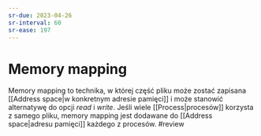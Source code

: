 ```yaml
---
sr-due: 2023-04-26
sr-interval: 60
sr-ease: 197
---
```


# Memory mapping
Memory mapping to technika, w której część pliku może zostać zapisana [[Address space|w konkretnym adresie pamięci]] i może stanowić alternatywę do opcji *read* i *write*. Jeśli wiele [[Process|procesów]] korzysta z samego pliku, memory mapping jest dodawane do [[Address space|adresu pamięci]] każdego z procesów.
#review